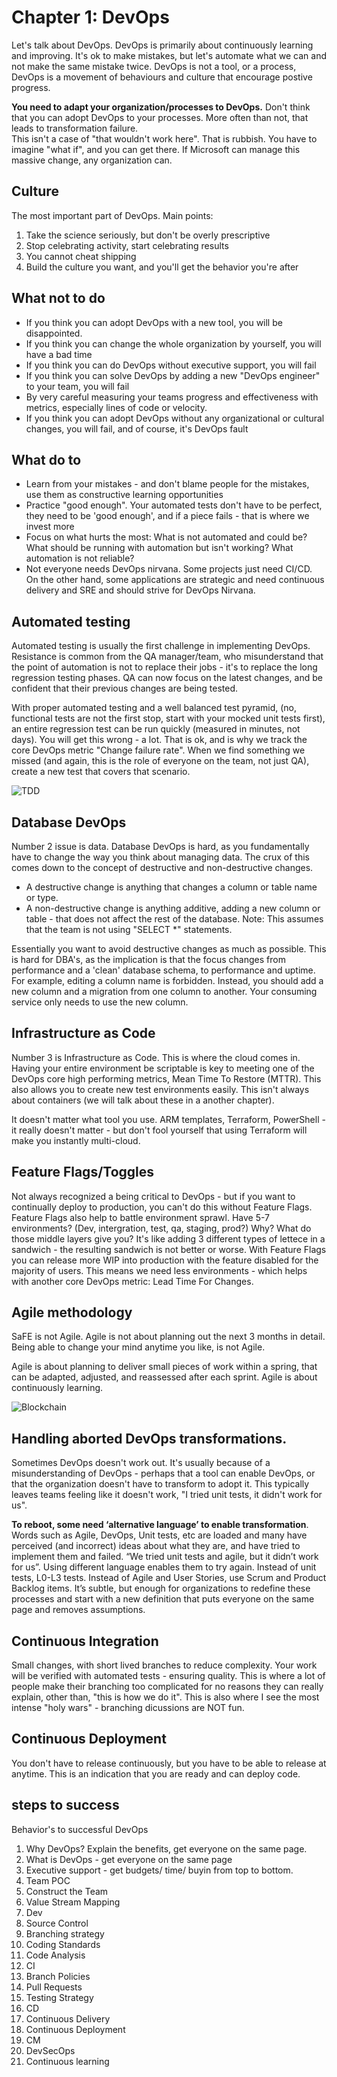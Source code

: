 # Chapter 1: DevOps

Let's talk about DevOps. DevOps is primarily about continuously learning and improving. It's ok to make mistakes, but let's automate what we can and not make the same mistake twice. DevOps is not a tool, or a process, DevOps is a movement of behaviours and culture that encourage postive progress.

**You need to adapt your organization/processes to DevOps.** Don't think that you can adopt DevOps to your processes. More often than not, that leads to transformation failure.  
This isn't a case of "that wouldn't work here". That is rubbish. You have to imagine "what if", and you can get there. If Microsoft can manage this massive change, any organization can.

## Culture
The most important part of DevOps. Main points: 
1. Take the science seriously, but don't be overly prescriptive
2. Stop celebrating activity, start celebrating results
3. You cannot cheat shipping
4. Build the culture you want, and you'll get the behavior you're after

## What not to do

- If you think you can adopt DevOps with a new tool, you will be disappointed.
- If you think you can change the whole organization by yourself, you will have a bad time
- If you think you can do DevOps without executive support, you will fail
- If you think you can solve DevOps by adding a new "DevOps engineer" to your team, you will fail
- By very careful  measuring your teams progress and effectiveness with metrics, especially lines of code or velocity.
- If you think you can adopt DevOps without any organizational or cultural changes, you will fail, and of course, it's DevOps fault

## What do to
- Learn from your mistakes - and don't blame people for the mistakes, use them as constructive learning opportunities
- Practice "good enough". Your automated tests don't have to be perfect, they need to be 'good enough', and if a piece fails - that is where we invest more
- Focus on what hurts the most: What is not automated and could be? What should be running with automation but isn't working? What automation is not reliable?
- Not everyone needs DevOps nirvana. Some projects just need CI/CD. On the other hand, some applications are strategic and need continuous delivery and SRE and should strive for DevOps Nirvana. 

## Automated testing
Automated testing is usually the first challenge in implementing DevOps. Resistance is common from the QA manager/team, who misunderstand that the point of automation is not to replace their jobs - it's to replace the long regression testing phases. QA can now focus on the latest changes, and be confident that their previous changes are being tested.

With proper automated testing and a well balanced test pyramid, (no, functional tests are not the first stop, start with your mocked unit tests first), an entire regression test can be run quickly (measured in minutes, not days). You will get this wrong - a lot. That is ok, and is why we track the core DevOps metric "Change failure rate". When we find something we missed (and again, this is the role of everyone on the team, not just QA), create a new test that covers that scenario.

![TDD](assets/TDDAndBridges.png "TDD and bridges")

## Database DevOps
Number 2 issue is data. Database DevOps is hard, as you fundamentally have to change the way you think about managing data. The crux of this comes down to the concept of destructive and non-destructive changes.

- A destructive change is anything that changes a column or table name or type. 
- A non-destructive change is anything additive, adding a new column or table - that does not affect the rest of the database. Note: This assumes that the team is not using "SELECT \*" statements. 

Essentially you want to avoid destructive changes as much as possible. This is hard for DBA's, as the implication is that the focus changes from performance and a 'clean' database schema, to performance and uptime. For example, editing a column name is forbidden. Instead, you should add a new column and a migration from one column to another. Your consuming service only needs to use the new column.

## Infrastructure as Code
Number 3 is Infrastructure as Code. This is where the cloud comes in. Having your entire environment be scriptable is key to meeting one of the DevOps core high performing metrics, Mean Time To Restore (MTTR). This also allows you to create new test environments easily. This isn't always about containers (we will talk about these in a another chapter).

It doesn't matter what tool you use. ARM templates, Terraform, PowerShell - it really doesn't matter - but don't fool yourself that using Terraform will make you instantly multi-cloud.

## Feature Flags/Toggles
Not always recognized a being critical to DevOps - but if you want to continually deploy to production, you can't do this without Feature Flags. Feature Flags also help to battle environment sprawl. Have 5-7 environments? (Dev, intergration, test, qa, staging, prod?) Why? What do those middle layers give you? It's like adding 3 different types of lettece in a sandwich - the resulting sandwich is not better or worse. With Feature Flags you can release more WIP into production with the feature disabled for the majority of users. This means we need less environments - which helps with another core DevOps metric: Lead Time For Changes.

## Agile methodology
SaFE is not Agile. Agile is not about planning out the next 3 months in detail. Being able to change your mind anytime you like, is not Agile. 

Agile is about planning to deliver small pieces of work within a spring, that can be adapted, adjusted, and reassessed after each sprint. Agile is about continuously learning. 

![Blockchain](assets/ETAoftheETA.png)


## Handling aborted DevOps transformations. 
Sometimes DevOps doesn't work out. It's usually because of a misunderstanding of DevOps - perhaps that a tool can enable DevOps, or that the organization doesn't have to transform to adopt it. This typically leaves teams feeling like it doesn't work, "I tried unit tests, it didn't work for us". 

**To reboot, some need ‘alternative language’ to enable transformation**. Words such as Agile, DevOps, Unit tests, etc are loaded and many have perceived (and incorrect) ideas about what they are, and have tried to implement them and failed. “We tried unit tests and agile, but it didn’t work for us”. Using different language enables them to try again. Instead of unit tests, L0-L3 tests. Instead of Agile and User Stories, use Scrum and Product Backlog items. It’s subtle, but enough for organizations to redefine these processes and start with a new definition that puts everyone on the same page and removes assumptions.

## Continuous Integration
Small changes, with short lived branches to reduce complexity. Your work will be verified with automated tests - ensuring quality. This is where a lot of people make their branching too complicated for no reasons they can really explain, other than, "this is how we do it". This is also where I see the most intense "holy wars" - branching dicussions are NOT fun.

## Continuous Deployment
You don't have to release continuously, but you have to be able to release at anytime. This is an indication that you are ready and can deploy code.

## steps to success
Behavior's to successful DevOps

1. Why DevOps? Explain the benefits, get everyone on the same page.
1. What is DevOps - get everyone on the same page
1. Executive support - get budgets/ time/ buyin from top to bottom.
1. Team POC
1. Construct the Team
1. Value Stream Mapping
1. Dev
  1. Source Control
  1. Branching strategy
  1. Coding Standards
  1. Code Analysis
1. CI
  1. Branch Policies
  1. Pull Requests
  1. Testing Strategy
1. CD
  1. Continuous Delivery
  1. Continuous Deployment
1. CM
  1. DevSecOps
  1. Continuous learning

